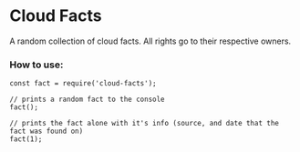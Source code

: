 # Cloud Facts


A random collection of cloud facts. All rights go to their respective owners. 


### How to use:

```
const fact = require('cloud-facts');

// prints a random fact to the console
fact();

// prints the fact alone with it's info (source, and date that the fact was found on)
fact(1);

```